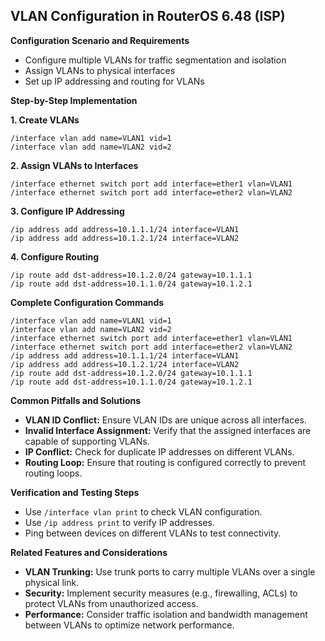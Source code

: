 ## VLAN Configuration in RouterOS 6.48 (ISP)

**Configuration Scenario and Requirements**

* Configure multiple VLANs for traffic segmentation and isolation
* Assign VLANs to physical interfaces
* Set up IP addressing and routing for VLANs

**Step-by-Step Implementation**

**1. Create VLANs**

```
/interface vlan add name=VLAN1 vid=1
/interface vlan add name=VLAN2 vid=2
```

**2. Assign VLANs to Interfaces**

```
/interface ethernet switch port add interface=ether1 vlan=VLAN1
/interface ethernet switch port add interface=ether2 vlan=VLAN2
```

**3. Configure IP Addressing**

```
/ip address add address=10.1.1.1/24 interface=VLAN1
/ip address add address=10.1.2.1/24 interface=VLAN2
```

**4. Configure Routing**

```
/ip route add dst-address=10.1.2.0/24 gateway=10.1.1.1
/ip route add dst-address=10.1.1.0/24 gateway=10.1.2.1
```

**Complete Configuration Commands**

```
/interface vlan add name=VLAN1 vid=1
/interface vlan add name=VLAN2 vid=2
/interface ethernet switch port add interface=ether1 vlan=VLAN1
/interface ethernet switch port add interface=ether2 vlan=VLAN2
/ip address add address=10.1.1.1/24 interface=VLAN1
/ip address add address=10.1.2.1/24 interface=VLAN2
/ip route add dst-address=10.1.2.0/24 gateway=10.1.1.1
/ip route add dst-address=10.1.1.0/24 gateway=10.1.2.1
```

**Common Pitfalls and Solutions**

* **VLAN ID Conflict:** Ensure VLAN IDs are unique across all interfaces.
* **Invalid Interface Assignment:** Verify that the assigned interfaces are capable of supporting VLANs.
* **IP Conflict:** Check for duplicate IP addresses on different VLANs.
* **Routing Loop:** Ensure that routing is configured correctly to prevent routing loops.

**Verification and Testing Steps**

* Use `/interface vlan print` to check VLAN configuration.
* Use `/ip address print` to verify IP addresses.
* Ping between devices on different VLANs to test connectivity.

**Related Features and Considerations**

* **VLAN Trunking:** Use trunk ports to carry multiple VLANs over a single physical link.
* **Security:** Implement security measures (e.g., firewalling, ACLs) to protect VLANs from unauthorized access.
* **Performance:** Consider traffic isolation and bandwidth management between VLANs to optimize network performance.